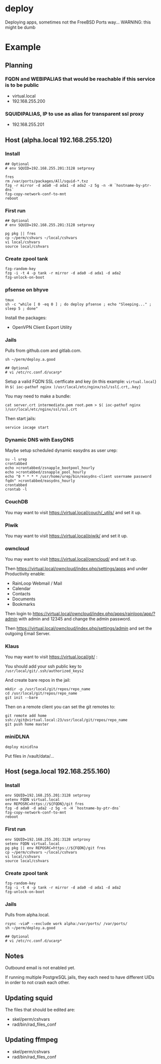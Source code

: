 # deploy
Deploying apps, sometimes not the FreeBSD Ports way... WARNING: this might be dumb

# Example

## Planning

### FQDN and WEBIPALIAS that would be reachable if this service is to be public
- virtual.local
- 192.168.255.200

### SQUIDIPALIAS, IP to use as alias for transparent ssl proxy
- 192.168.255.201

## Host (alpha.local 192.168.255.120)

### Install

```
## Optional
# env SQUID=192.168.255.201:3128 setproxy

fres
rm /var/ports/packages/All/squid-*.txz
fzg -r mirror -d ada0 -d ada1 -d ada2 -z 5g -n -H `hostname-by-ptr-dns`
fzg-copy-network-conf-to-mnt
reboot
```

### First run

```
## Optional
# env SQUID=192.168.255.201:3128 setproxy

pg pkg || fres
cp ~/perm/cshvars ~/local/cshvars
vi local/cshvars
source local/cshvars
```

### Create zpool tank

```
fzg-random-key
fzg -i -t 4 -p tank -r mirror -d ada0 -d ada1 -d ada2
fzg-unlock-on-boot
```

### pfsense on bhyve

```
tmux
sh -c "while [ 0 -eq 0 ] ; do deploy pfsense ; echo "Sleeping..." ; sleep 5 ; done"
```

Install the packages:
- OpenVPN Client Export Utility

### Jails

Pulls from github.com and gitlab.com.

```
sh ~/perm/deploy.a.good

## Optional
# vi /etc/rc.conf.d/ucarp*
```

Setup a valid FQDN SSL certficate and key (in this example: `virtual.local`) in `$( ioc-pathof nginx )/usr/local/etc/nginx/ssl/ssl{.crt,.key}`

You may need to make a bundle:

```
cat server.crt intermediate.pem root.pem > $( ioc-pathof nginx )/usr/local/etc/nginx/ssl/ssl.crt
```

Then start jails:

```
service iocage start
```

### Dynamic DNS with EasyDNS

Maybe setup scheduled dynamic easydns as user urep:

```
su -l urep
crontabbed
echo >crontabbed/zsnapple_bootpool_hourly
echo >crontabbed/zsnapple_pool_hourly
echo "0 * * * * /usr/home/urep/bin/easydns-client username password fqdn" >crontabbed/easydns_hourly
crontabbed
crontab -l
```

### CouchDB

You may want to visit https://virtual.local/couch/_utils/ and set it up.

### Piwik

You may want to visit https://virtual.local/piwik/ and set it up.

### owncloud

You may want to visit https://virtual.local/owncloud/ and set it up.

Then https://virtual.local/owncloud/index.php/settings/apps and under Productivity enable:

- RainLoop Webmail / Mail
- Calendar
- Contacts
- Documents
- Bookmarks

Then login to https://virtual.local/owncloud/index.php/apps/rainloop/app/?admin with admin and 12345 and change the admin password.

Then https://virtual.local/owncloud/index.php/settings/admin and set the outgoing Email Server.

### Klaus

You may want to visit https://virtual.local/git/ :

You should add your ssh public key to `/usr/local/git/.ssh/authorized_keys2`

And create bare repos in the jail:

```
mkdir -p /usr/local/git/repos/repo_name
cd /usr/local/git/repos/repo_name
git init --bare
```

Then on a remote client you can set the git remotes to:

```
git remote add home ssh://git@virtual.local:23/usr/local/git/repos/repo_name
git push home master
```

### miniDLNA

```
deploy minidlna
```

Put files in /vault/data/...

## Host (sega.local 192.168.255.160)

### Install

```
env SQUID=192.168.255.201:3128 setproxy
setenv FQDN virtual.local
env REPOSRC=https://${FQDN}/git fres
fzg -d ada0 -d ada2 -z 5g -n -H `hostname-by-ptr-dns`
fzg-copy-network-conf-to-mnt
reboot
```

### First run

```
env SQUID=192.168.255.201:3128 setproxy
setenv FQDN virtual.local
pg pkg || env REPOSRC=https://${FQDN}/git fres
cp ~/perm/cshvars ~/local/cshvars
vi local/cshvars
source local/cshvars
```

### Create zpool tank

```
fzg-random-key
fzg -i -t 4 -p tank -r mirror -d ada0 -d ada1 -d ada2
fzg-unlock-on-boot
```

### Jails

Pulls from alpha.local.

```
rsync -viaP --exclude work alpha:/var/ports/ /var/ports/
sh ~/perm/deploy.a.good

## Optional
# vi /etc/rc.conf.d/ucarp*
```

## Notes

Outbound email is not enabled yet.

If running multiple PostgreSQL jails, they each need to have different UIDs in order to not crash each other.


## Updating squid

The files that should be edited are:

- skel/perm/cshvars
- rad/bin/rad_files_conf

## Updating ffmpeg

- skel/perm/cshvars
- rad/bin/rad_files_conf
